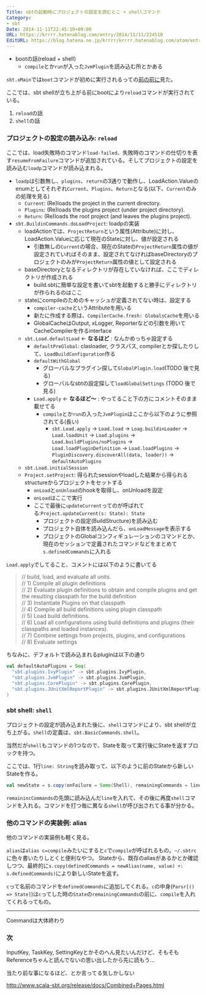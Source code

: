 ```yaml
---
Title: sbtの起動時にプロジェクトの設定を読むとこ + shellコマンド
Category:
- sbt
Date: 2014-11-11T22:45:10+09:00
URL: https://krrrr.hatenablog.com/entry/2014/11/11/224510
EditURL: https://blog.hatena.ne.jp/krrrr/krrrr.hatenablog.com/atom/entry/8454420450073236565
---
```


- bootの話(reload + shell)
  - `compile`とか`run`が入った`JvmPlugin`を読み込む所とかある

`sbt.xMain`では`boot`コマンドが初めに実行されるっての[前の前に](http://krrrr.hatenablog.com/entry/2014/11/05/102831)見た。

ここでは、sbt shellが立ち上がる前にbootにより`reload`コマンドが実行されている。

1. `reload`の話
2. `shell`の話
<!-- more -->
### プロジェクトの設定の読み込み: `reload`
ここでは、load失敗時のコマンド`load-failed`、失敗時のコマンドの仕切りを表す`resumeFromFailure`コマンドが追加されている。そしてプロジェクトの設定を読み込む`loadp`コマンドが読み込まれる。

- `loadp`は引数無し、`plugins`、`return`の3通りで動作し、LoadAction.Valueのenumとしてそれぞれ`Current`、`Plugins`、`Return`となる(以下、`Current`のみの処理を見る)
  - `Current`: (Re)loads the project in the current directory.
  - `Plugins`: (Re)loads the plugins project (under project directory).
  - `Return`: (Re)loads the root project (and leaves the plugins project).
- `sbt.BuildinCommands.doLoadProject`: loadpの実装
  - loadActionでは、`ProjectReturn`という属性(Attribute)に対し、LoadAction.Valueに応じて現在のStateに対し、値が設定される
    - 引数無しの`Current`の場合、現在のStateの`ProjectReturn`属性の値が設定されていればそのまま、設定されてなければbaseDirectoryのプロジェクトのみが`ProjectReturn`属性の値として設定される
  - baseDirectoryとなるディレクトリが存在していなければ、ここでディレクトリが作成される
    - build.sbtに簡単な設定を書いてsbtを起動すると勝手にディレクトリが作られるのはここ
  - stateにcompileのためのキャッシュが定義されてない時は、設定する
    - `compiler-cache`というAttributeを用いる
    - 新たに作成する際は、`CompilerCache.fresh: GlobalsCache`を用いる
    - GlobalCacheはOutput, xLogger, Reporterなどの引数を用いてCacheCompilerを作るinterface
  - `sbt.Load.defaultLoad` <- __なるほど__ : なんかめっちゃ設定する
    - `defaultPreGlobal`: clasloader, クラスパス, compilerとか探したりして、`LoadBuildConfiguration`作る
    - `defaultWithGlobal`
      - グローバルなプラグイン探して`GlobalPlugin.load`(TODO 後で見る)
      - グローバルなsbtの設定探して`loadGlobalSettings` (TODO 後で見る)
    - `Load.apply` <- __なるほど〜__ : やってること下の方にコメントそのまま載せてる
      - `compile`とか`run`の入った`JvmPlugin`はここから以下のように参照されてる(長い)
        - `sbt.Load.apply` -> `Load.load` -> `Loag.buildinLoader` -> `Load.loadUnit` -> `Load.plugins` -> `Load.buildPlugins/noPlugins` -> `Load.loadPluginDefinition` -> `Load.loadPlugins` -> `PluginDiscovery.discoverAll(data, loader))` -> `defaultAutoPlugins`
  - `sbt.Load.initialSession`
  - `Project.setProject`: 得られたsessionやloadした結果から得られるstructureからプロジェクトをセットする
    - `onLoad`と`onUnload`のhookを取得し、onUnloadを設定
    - `onLoad`はここで実行
    - ここで最後に`updateCurrent`ってのが呼ばれてる:`Project.updateCurrent(s: State): State`
      - プロジェクトの設定(BuildStructure)を読み込む
      - プロジェクト自体を読み込んだら、`onLoadMessage`を表示する
      - プロジェクトのGlobalコンフィギュレーションのコマンドとか、現在のセッションで定義されたコマンドなどをまとめて`s.definedCommands`に入れる

`Load.apply`でしてること、コメントには以下のように書いてる
> // build, load, and evaluate all units.  
> //  1) Compile all plugin definitions  
> //  2) Evaluate plugin definitions to obtain and compile plugins and get the resulting classpath for the build definition  
> //  3) Instantiate Plugins on that classpath  
> //  4) Compile all build definitions using plugin classpath  
> //  5) Load build definitions.  
> //  6) Load all configurations using build definitions and plugins (their classpaths and loaded instances).  
> //  7) Combine settings from projects, plugins, and configurations  
> //  8) Evaluate settings

ちなみに、デフォルトで読み込まれるpluginは以下の通り
```scala
val defaultAutoPlugins = Seq(
  "sbt.plugins.IvyPlugin" -> sbt.plugins.IvyPlugin,
  "sbt.plugins.JvmPlugin" -> sbt.plugins.JvmPlugin,
  "sbt.plugins.CorePlugin" -> sbt.plugins.CorePlugin,
  "sbt.plugins.JUnitXmlReportPlugin" -> sbt.plugins.JUnitXmlReportPlugin
)
```

### sbt shell: `shell`
プロジェクトの設定が読み込まれた後に、`shell`コマンドにより、sbt shellが立ち上がる。`shell`の定義は、`sbt.BasicCommands.shell`。

当然だが`shell`もコマンドの1つなので、Stateを取って実行後にStateを返すブロックを持つ。

ここでは、1行`line: String`を読み取って、以下のように前のStateから新しいStateを作る。

```scala
val newState = s.copy(onFailure = Some(Shell), remainingCommands = line +: Shell +: s.remainingCommands).setInteractive(true)
```

`remainincCommands`の先頭に読み込んだ`line`を入れて、その後に再度`shell`コマンドを入れる。コマンドを打つ毎に異なる`shell`が呼び出されてる事が分かる。

### 他のコマンドの実装例: alias
他のコマンドの実装例も軽く見る。

`alias`は`alias c=compile`みたいにすると`c`で`compile`が呼ばれるもの。`~/.sbtrc`に色々書いたりしとくと便利なやつ。
Stateから、既存のaliasがあるかとか確認しつつ、最終的に`s.copy(definedCommands = newAlias(name, value) +: s.definedCommands)`により新しいStateを返す。

`c`って名前のコマンドを`definedCommands`に追加してくれる。`c`の中身(`Parsr[() => State]`)は`c`ってした時の`State`の`remainingCommands`の前に、`compile`を入れてくれるってもの。

--------------------
Commandは大体終わり

### 次
InputKey, TaskKey, SettingKeyとかそのへん見たいんだけど、そもそもReferenceちゃんと読んでないの思い出したから先に読もう...

当たり前な事になるほど、とか言ってる気しかしない

http://www.scala-sbt.org/release/docs/Combined+Pages.html
